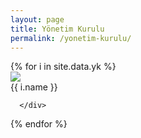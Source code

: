 ```yaml
---
layout: page
title: Yönetim Kurulu
permalink: /yonetim-kurulu/
---
```



<div class="row">
{% for i in site.data.yk %}
      <div class="col-12 col-md-4 d-flex text-center">
        <img src="{{ i.image }}" />
        <div>
          {{ i.name }}
        </div>
       
      </div>      
  
{% endfor %}
    </div> 

